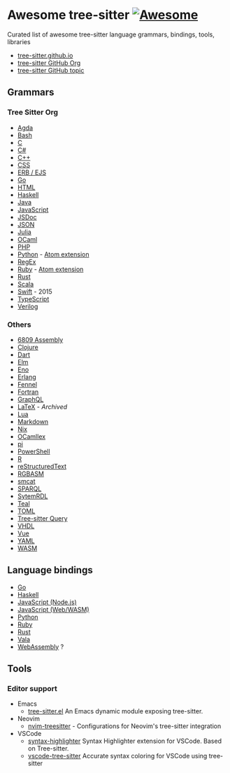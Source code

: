 # Awesome tree-sitter [![Awesome](https://awesome.re/badge.svg)](https://awesome.re)

Curated list of awesome tree-sitter language grammars, bindings, tools, libraries

- [tree-sitter.github.io](https://tree-sitter.github.io/tree-sitter/)
- [tree-sitter GitHub Org](https://github.com/tree-sitter)
- [tree-sitter GitHub topic](https://github.com/topics/tree-sitter)

## Grammars

### Tree Sitter Org

- [Agda](https://github.com/tree-sitter/tree-sitter-agda)
- [Bash](https://github.com/tree-sitter/tree-sitter-bash)
- [C](https://github.com/tree-sitter/tree-sitter-c)
- [C#](https://github.com/tree-sitter/tree-sitter-c-sharp)
- [C++](https://github.com/tree-sitter/tree-sitter-cpp)
- [CSS](https://github.com/tree-sitter/tree-sitter-css)
- [ERB / EJS](https://github.com/tree-sitter/tree-sitter-embedded-template)
- [Go](https://github.com/tree-sitter/tree-sitter-go)
- [HTML](https://github.com/tree-sitter/tree-sitter-html)
- [Haskell](https://github.com/tree-sitter/tree-sitter-haskell)
- [Java](https://github.com/tree-sitter/tree-sitter-java)
- [JavaScript](https://github.com/tree-sitter/tree-sitter-javascript)
- [JSDoc](https://github.com/tree-sitter/tree-sitter-jsdoc)
- [JSON](https://github.com/tree-sitter/tree-sitter-json)
- [Julia](https://github.com/tree-sitter/tree-sitter-julia)
- [OCaml](https://github.com/tree-sitter/tree-sitter-ocaml)
- [PHP](https://github.com/tree-sitter/tree-sitter-php)
- [Python](https://github.com/tree-sitter/tree-sitter-python) - [Atom extension](https://github.com/atom/language-python)
- [RegEx](https://github.com/tree-sitter/tree-sitter-regex)
- [Ruby](https://github.com/tree-sitter/tree-sitter-ruby) - [Atom extension](https://github.com/atom/language-ruby)
- [Rust](https://github.com/tree-sitter/tree-sitter-rust)
- [Scala](https://github.com/tree-sitter/tree-sitter-scala)
- [Swift](https://github.com/tree-sitter/tree-sitter-swift) - 2015
- [TypeScript](https://github.com/tree-sitter/tree-sitter-typescript)
- [Verilog](https://github.com/tree-sitter/tree-sitter-verilog)

### Others

- [6809 Assembly](https://github.com/georgjz/tree-sitter-6809)
- [Clojure](https://github.com/oakmac/tree-sitter-clojure)
- [Dart](https://github.com/UserNobody14/tree-sitter-dart)
- [Elm](https://github.com/razzeee/tree-sitter-elm)
- [Eno](https://github.com/eno-lang/tree-sitter-eno)
- [Erlang](https://github.com/AbstractMachinesLab/tree-sitter-erlang)
- [Fennel](https://github.com/travonted/tree-sitter-fennel)
- [Fortran](https://github.com/stadelmanma/tree-sitter-fortran)
- [GraphQL](https://github.com/dralletje/tree-sitter-graphql)
- [LaTeX](https://github.com/yitzchak/tree-sitter-latex) - *Archived*
- [Lua](https://github.com/Azganoth/tree-sitter-lua)
- [Markdown](https://github.com/ikatyang/tree-sitter-markdown)
- [Nix](https://github.com/cstrahan/tree-sitter-nix)
- [OCamllex](https://github.com/atom-ocaml/tree-sitter-ocamllex)
- [pi](https://github.com/scmlab/tree-sitter-pi)
- [PowerShell](https://github.com/jrsconfitto/tree-sitter-powershell)
- [R](https://github.com/r-lib/tree-sitter-r)
- [reStructuredText](https://github.com/stsewd/tree-sitter-rst)
- [RGBASM](https://github.com/tobiasvl/tree-sitter-rgbasm)
- [smcat](https://github.com/sverweij/tree-sitter-smcat)
- [SPARQL](https://github.com/BonaBeavis/tree-sitter-sparql)
- [SytemRDL](https://github.com/SystemRDL/tree-sitter-systemrdl)
- [Teal](https://github.com/euclidianAce/tree-sitter-teal)
- [TOML](https://github.com/ikatyang/tree-sitter-toml)
- [Tree-sitter Query](https://github.com/nvim-treesitter/tree-sitter-query)
- [VHDL](https://github.com/alemuller/tree-sitter-vhdl)
- [Vue](https://github.com/ikatyang/tree-sitter-vue)
- [YAML](https://github.com/ikatyang/tree-sitter-yaml)
- [WASM](https://github.com/wasm-lsp/tree-sitter-wasm)

## Language bindings

- [Go](https://github.com/smacker/go-tree-sitter)
- [Haskell](https://github.com/tree-sitter/haskell-tree-sitter)
- [JavaScript (Node.js)](https://github.com/tree-sitter/node-tree-sitter)
- [JavaScript (Web/WASM)](https://github.com/tree-sitter/tree-sitter/tree/master/lib/binding_web)
- [Python](https://github.com/tree-sitter/py-tree-sitter)
- [Ruby](https://github.com/tree-sitter/ruby-tree-sitter)
- [Rust](https://github.com/tree-sitter/tree-sitter/tree/master/lib/binding_rust)
- [Vala](https://gitlab.gnome.org/albfan/vala-tree-sitter)
- [WebAssembly](https://github.com/stereobooster/tree-sitter-wasm) ?

## Tools

### Editor support

- Emacs
  - [tree-sitter.el](https://github.com/karlotness/tree-sitter.el) An Emacs dynamic module exposing tree-sitter.
- Neovim
  - [nvim-treesitter](https://github.com/nvim-treesitter/nvim-treesitter) - Configurations for Neovim's tree-sitter integration
- VSCode
  - [syntax-highlighter](https://github.com/EvgeniyPeshkov/syntax-highlighter) Syntax Highlighter extension for VSCode. Based on Tree-sitter.
  - [vscode-tree-sitter](https://github.com/georgewfraser/vscode-tree-sitter) Accurate syntax coloring for VSCode using tree-sitter

